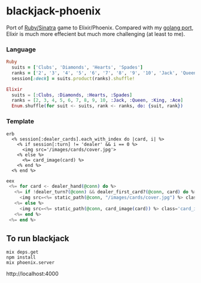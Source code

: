 # blackjack-phoenix
Port of [Ruby/Sinatra](https://github.com/mark-greene/ruby-web-blackjack) game to Elixir/Phoenix.  Compared with my [golang port](https://github.com/mark-greene/go-blackjack), Elixir is much more effecient but much more challenging (at least to me).
### Language
```Ruby
Ruby
  suits = ['Clubs', 'Diamonds', 'Hearts', 'Spades']
  ranks = ['2', '3', '4', '5', '6', '7', '8', '9', '10', 'Jack', 'Queen', 'King', 'Ace']
  session[:deck] = suits.product(ranks).shuffle!
```
```Elixir
Elixir
  suits = [:Clubs, :Diamonds, :Hearts, :Spades]
  ranks = [2, 3, 4, 5, 6, 7, 8, 9, 10, :Jack, :Queen, :King, :Ace]
  Enum.shuffle(for suit <- suits, rank <- ranks, do: {suit, rank})
```
### Template
```erb
erb
  <% session[:dealer_cards].each_with_index do |card, i| %>
    <% if session[:turn] != 'dealer' && i == 0 %>
      <img src='/images/cards/cover.jpg'>
    <% else %>
      <%= card_image(card) %>
    <% end %>
  <% end %>
 ```
 ```eex
eex
  <%= for card <- dealer_hand(@conn) do %>
    <%= if !dealer_turn?(@conn) && dealer_first_card?(@conn, card) do %>
      <img src=<%= static_path(@conn, "/images/cards/cover.jpg") %> class='card_image'>
    <%= else %>
      <img src=<%= static_path(@conn, card_image(card)) %> class='card_image'>
    <%= end %>
  <%= end %>
 ```
## To run blackjack
```
mix deps.get
npm install
mix phoenix.server
```
http://localhost:4000
